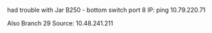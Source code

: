 had trouble with Jar B250 - bottom switch port 8
IP: ping 10.79.220.71

Also Branch 29
Source: 10.48.241.211
